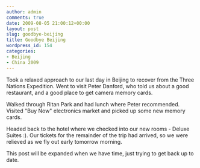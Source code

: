 ```yaml
---
author: admin
comments: true
date: 2009-08-05 21:00:12+00:00
layout: post
slug: goodbye-beijing
title: Goodbye Beijing
wordpress_id: 154
categories:
- Beijing
- China 2009
---
```


Took a relaxed approach to our last day in Beijing to recover from the Three Nations Expedition. Went to visit Peter Danford, who told us about a good restaurant, and a good place to get camera memory cards.

Walked through Ritan Park and had lunch where Peter recommended. Visited "Buy Now" electronics market and picked up some new memory cards.

Headed back to the hotel where we checked into our new rooms - Deluxe Suites :). Our tickets for the remainder of the trip had arrived, so we were relieved as we fly out early tomorrow morning.

This post will be expanded when we have time, just trying to get back up to date.
